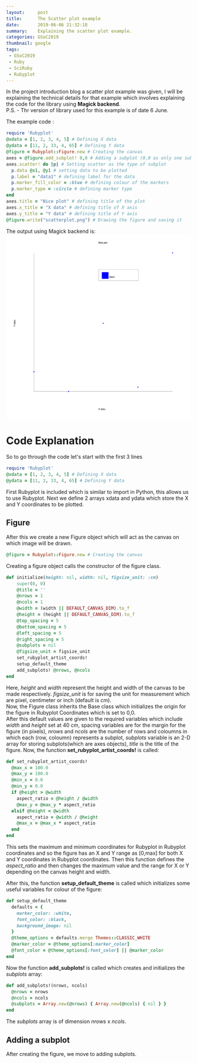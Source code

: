 ```yaml
---
layout:     post
title:      The Scatter plot example
date:       2019-06-06 21:32:18
summary:    Explaining the scatter plot example.
categories: GSoC2019
thumbnail: google
tags:
 - GSoC2019
 - Ruby
 - SciRuby
 - Rubyplot
---
```

In the project introduction blog a scatter plot example was given, I will be explaining the technical details for that example which involves explaining the code for the library using **Magick backend**.  
P.S. - Thr version of library used for this example is of date 6 June.  
  
The example code : 
```ruby
require 'Rubyplot'
@xdata = [1, 2, 3, 4, 5] # Defining X data
@ydata = [11, 2, 33, 4, 65] # Defining Y data
@figure = Rubyplot::Figure.new # Creating the canvas
axes = @figure.add_subplot! 0,0 # Adding a subplot (0,0 as only one subplot is to be plotted)
axes.scatter! do |p| # Setting scatter as the type of subplot
  p.data @x1, @y1 # setting data to be plotted
  p.label = "data1" # defining label for the data
  p.marker_fill_color = :blue # defining colour of the markers
  p.marker_type = :circle # defining marker type
end
axes.title = "Nice plot" # defining title of the plot
axes.x_title = "X data" # defining title of X axis
axes.y_title = "Y data" # defining title of Y axis
@figure.write("scatterplot.png") # Drawing the figure and saving it
```
  
The output using Magick backend is:
![Scatter-Plot with Magick backend](https://raw.githubusercontent.com/alishdipani/alishdipani.github.io/master/_posts/Resources/GSoC_2019_project_introduction/scatter_Magick.png)

# Code Explanation

So to go through the code let's start with the first 3 lines
```ruby
require 'Rubyplot'
@xdata = [1, 2, 3, 4, 5] # Defining X data
@ydata = [11, 2, 33, 4, 65] # Defining Y data
```
First Rubyplot is included which is similar to import in Python, this allows us to use Rubyplot.  Next we define 2 arrays xdata and ydata which store the X and Y coordinates to be plotted.  
## Figure
After this we create a new Figure object which will act as the canvas on which image will be drawn.
```ruby
@figure = Rubyplot::Figure.new # Creating the canvas
```
Creating a figure object calls the constructor of the figure class.
```ruby
def initialize(height: nil, width: nil, figsize_unit: :cm)
    super(0, 0)
    @title = ''
    @nrows = 1
    @ncols = 1
    @width = (width || DEFAULT_CANVAS_DIM).to_f
    @height = (height || DEFAULT_CANVAS_DIM).to_f
    @top_spacing = 5
    @bottom_spacing = 5
    @left_spacing = 5
    @right_spacing = 5
    @subplots = nil
    @figsize_unit = figsize_unit
    set_rubyplot_artist_coords!
    setup_default_theme
    add_subplots! @nrows, @ncols
end
```
Here, *height* and *width* represent the height and width of the canvas to be made respectively. *figsize_unit* is for saving the unit for measurement which are pixel, centimeter or inch (default is cm).  
Now, the Figure class inherits the Base class which initializes the origin for the figure in Rubyplot Coordinates which is set to 0,0.  
After this default values are given to the required variables which include *width* and *height* set at 40 cm, spacing variables are for the margin for the figure (in pixels), *nrows* and *ncols* are the number of rows and coloumns in which each (row, coloumn) represents a subplot, *subplots* variable is an 2-D array for storing subplots(which are axes objects), *title* is the title of the figure. Now, the function **set_rubyplot_artist_coords!** is called:
```ruby
def set_rubyplot_artist_coords!
  @max_x = 100.0
  @max_y = 100.0
  @min_x = 0.0
  @min_y = 0.0
  if @height > @width
    aspect_ratio = @height / @width
    @max_y = @max_y * aspect_ratio
  elsif @height < @width
    aspect_ratio = @width / @height
    @max_x = @max_x * aspect_ratio
  end
end
```
This sets the maximum and minimum coordinates for Rubyplot in Rubyplot coordinates and so the figure has an X and Y range as [0,max] for both X and Y coordinates in Rubyplot coordinates. Then this function defines the *aspect_ratio* and then changes the maximum value and the range for X or Y depending on the canvas height and width.  
  
After this, the function **setup_default_theme** is called which initializes some useful variables for colour of the figure:
```ruby
def setup_default_theme
  defaults = {
    marker_color: :white,
    font_color: :black,
    background_image: nil
  }
  @theme_options = defaults.merge Themes::CLASSIC_WHITE
  @marker_color = @theme_options[:marker_color]
  @font_color = @theme_options[:font_color] || @marker_color
end
```
  
Now the function **add_subplots!** is called which creates and initializes the *subplots* array:
```ruby
def add_subplots!(nrows, ncols)
  @nrows = nrows
  @ncols = ncols
  @subplots = Array.new(@nrows) { Array.new(@ncols) { nil } }
end
```
The *subplots* array is of dimension *nrows* x *ncols*.  

## Adding a subplot
After creating the figure, we move to adding subplots.
